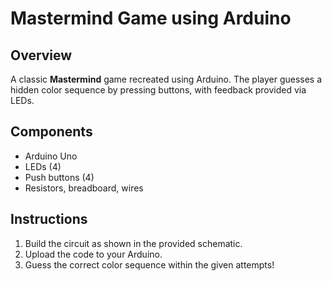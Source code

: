 # Mastermind Game using Arduino

## Overview
A classic **Mastermind** game recreated using Arduino. The player guesses a hidden color sequence by pressing buttons, with feedback provided via LEDs.

## Components
- Arduino Uno
- LEDs (4)
- Push buttons (4)
- Resistors, breadboard, wires

## Instructions
1. Build the circuit as shown in the provided schematic.
2. Upload the code to your Arduino.
3. Guess the correct color sequence within the given attempts!

